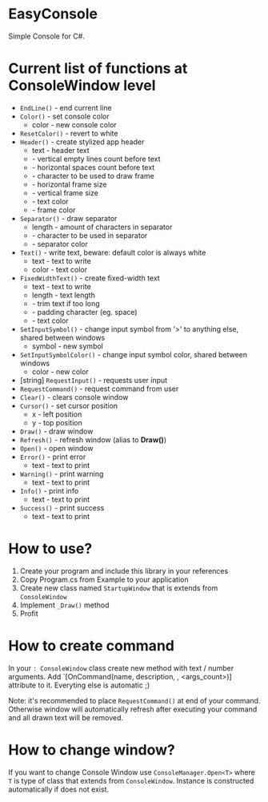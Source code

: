# EasyConsole
Simple Console for C#.

# Current list of functions at ConsoleWindow level
* `EndLine()` - end current line
* `Color()` - set console color
  * color - new console color
* `ResetColor()` - revert to white
* `Header()` - create stylized app header
  * text - header text
  * <verticalSpacing> - vertical empty lines count before text
  * <horizontalSpacing> - horizontal spaces count before text
  * <separatorCharacter> - character to be used to draw frame
  * <horizontalPadding> - horizontal frame size
  * <verticalPadding> - vertical frame size
  * <textColor> - text color
  * <separatorColor> - frame color 
* `Separator()` - draw separator
  * length - amount of characters in separator
  * <character> - character to be used in separator
  * <color> - separator color
* `Text()` - write text, beware: default color is always white
  * text - text to write
  * color - text color
* `FixedWidthText()` - create fixed-width text
  * text - text to write
  * length - text length
  * <trim> - trim text if too long
  * <padCharacter> - padding character (eg. space)
  * <color> - text color
* `SetInputSymbol()` - change input symbol from '>' to anything else, shared between windows
  * symbol - new symbol
* `SetInputSymbolColor()` - change input symbol color, shared between windows
  * color - new color
* [string] `RequestInput()` - requests user input
* `RequestCommand()` - request command from user
* `Clear()` - clears console window
* `Cursor()` - set cursor position
  * x - left position
  * y - top position
* `Draw()` - draw window
* `Refresh()` - refresh window (alias to **Draw()**)
* `Open()` - open window
* `Error()` - print error
  * text - text to print
* `Warning()` - print warning
  * text - text to print
* `Info()` - print info
  * text - text to print
* `Success()` - print success
  * text - text to print

# How to use?
1. Create your program and include this library in your references
2. Copy Program.cs from Example to your application
3. Create new class named `StartupWindow` that is extends from `ConsoleWindow`
4. Implement `_Draw()` method
5. Profit
  
# How to create command
In your `: ConsoleWindow` class create new method with text / number arguments.
Add `[OnCommand(name, description, <usage>, <args_count>)] attribute to it. Everyting else is automatic ;)
  
Note: it's recommended to place `RequestCommand()` at end of your command. 
  Otherwise window will automatically refresh after executing your command and all drawn text will be removed.

# How to change window?
If you want to change Console Window use `ConsoleManager.Open<T>` where `T` is type of class that extends from `ConsoleWindow`. 
Instance is constructed automatically if does not exist.
  
